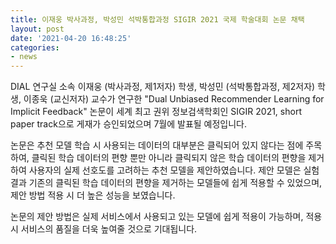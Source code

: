 ```yaml
---
title: 이재웅 박사과정, 박성민 석박통합과정 SIGIR 2021 국제 학술대회 논문 채택
layout: post
date: '2021-04-20 16:48:25'
categories:
- news
---
```


DIAL 연구실 소속 이재웅 (박사과정, 제1저자) 학생, 박성민 (석박통합과정, 제2저자) 학생, 이종욱 (교신저자) 교수가 연구한 "Dual Unbiased Recommender Learning for Implicit Feedback" 논문이 세계 최고 권위 정보검색학회인 SIGIR 2021, short paper track으로 게재가 승인되었으며 7월에 발표될 예정입니다. 

논문은 추천 모델 학습 시 사용되는 데이터의 대부분은 클릭되어 있지 않다는 점에 주목하여, 클릭된 학습 데이터의 편향 뿐만 아니라 클릭되지 않은 학습 데이터의 편향을 제거하여 사용자의 실제 선호도를 고려하는 추천 모델을 제안하였습니다. 제안 모델은 실험 결과 기존의 클릭된 학습 데이터의 편향을 제거하는 모델들에 쉽게 적용할 수 있었으며, 제안 방법 적용 시 더 높은 성능을 보였습니다.

논문의 제안 방법은 실제 서비스에서 사용되고 있는 모델에 쉽게 적용이 가능하며, 적용 시 서비스의 품질을 더욱 높여줄 것으로 기대됩니다.